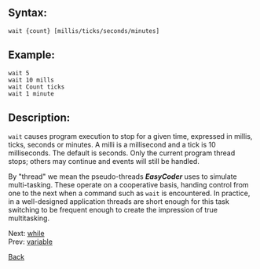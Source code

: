 ## Syntax:
`wait {count} [millis/ticks/seconds/minutes]`

## Example:
`wait 5`  
`wait 10 mills`  
`wait Count ticks`  
`wait 1 minute`

## Description:
`wait` causes program execution to stop for a given time, expressed in millis, ticks, seconds or minutes. A milli is a millisecond and a tick is 10 milliseconds. The default is seconds. Only the current program thread stops; others may continue and events will still be handled.

By "thread" we mean the pseudo-threads **_EasyCoder_** uses to simulate multi-tasking. These operate on a cooperative basis, handing control from one to the next when a command such as `wait` is encountered. In practice, in a well-designed application threads are short enough for this task switching to be frequent enough to create the impression of true multitasking.

Next: [while](while.md)  
Prev: [variable](variable.md)

[Back](../core.md)
